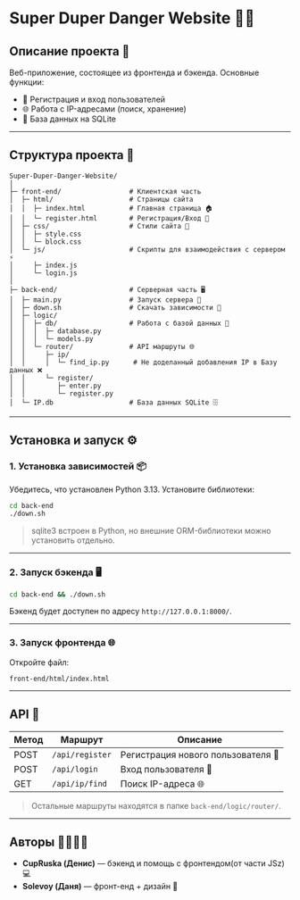 # Super Duper Danger Website 🚀🔥

## Описание проекта 📝

Веб-приложение, состоящее из фронтенда и бэкенда. Основные функции:

* 👤 Регистрация и вход пользователей
* 🌐 Работа с IP-адресами (поиск, хранение)
* 💾 База данных на SQLite

---

## Структура проекта 📁

```
Super-Duper-Danger-Website/
│
├─ front-end/                 # Клиентская часть
│  ├─ html/                   # Страницы сайта
│  │  ├─ index.html           # Главная страница 🏠
│  │  └─ register.html        # Регистрация/Вход 🔑
│  ├─ css/                    # Стили сайта 🎨
│  │  ├─ style.css
│  │  └─ block.css
│  └─ js/                     # Скрипты для взаимодействия с сервером ⚡
│     ├─ index.js
│     └─ login.js
│
├─ back-end/                  # Серверная часть 🖥️
│  ├─ main.py                 # Запуск сервера 🚀
│  ├─ down.sh                 # Скачать зависимости 🛜
│  ├─ logic/
│  │  ├─ db/                  # Работа с базой данных 💾
│  │  │  ├─ database.py
│  │  │  └─ models.py
│  │  └─ router/              # API маршруты 🌐
│  │     ├─ ip/
│  │     │  └─ find_ip.py      # Не доделанный добавления IP в Базу данных ❌
│  │     └─ register/
│  │        ├─ enter.py
│  │        └─ register.py
│  └─ IP.db                   # База данных SQLite 🗄️
```

---

## Установка и запуск ⚙️

### 1. Установка зависимостей 📦

Убедитесь, что установлен Python 3.13. Установите библиотеки:

```bash
cd back-end
./down.sh
```

> sqlite3 встроен в Python, но внешние ORM-библиотеки можно установить отдельно.

---

### 2. Запуск бэкенда 🖥️

```bash
cd back-end && ./down.sh
```

Бэкенд будет доступен по адресу `http://127.0.0.1:8000/`.

---

### 3. Запуск фронтенда 🌐

Откройте файл:

```
front-end/html/index.html
```

---

## API 📡

| Метод | Маршрут         | Описание                           |
| ----- | --------------- | ---------------------------------- |
| POST  | `/api/register` | Регистрация нового пользователя 👤 |
| POST  | `/api/login`    | Вход пользователя 🔑               |
| GET   | `/api/ip/find`  | Поиск IP-адреса 🌐                 |

> Остальные маршруты находятся в папке `back-end/logic/router/`.

---

## Авторы 👨‍💻👨‍💻

* **CupRuska (Денис)** — бэкенд и помощь с фронтендом(от части JSz)💻
* **Solevoy (Даня)** —  фронт-енд + дизайн 🎨
